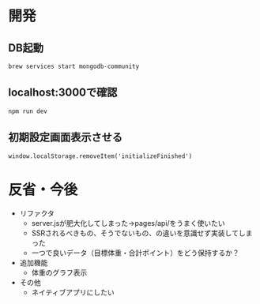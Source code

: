 # 開発

## DB起動
```brew services start mongodb-community```

## localhost:3000で確認
```npm run dev```

## 初期設定画面表示させる
```window.localStorage.removeItem('initializeFinished')```

# 反省・今後
- リファクタ
    - server.jsが肥大化してしまった→pages/api/をうまく使いたい
    - SSRされるべきもの、そうでないもの、の違いを意識せず実装してしまった
    - 一つで良いデータ（目標体重・合計ポイント）をどう保持するか？
- 追加機能
    - 体重のグラフ表示
- その他
    - ネイティブアプリにしたい